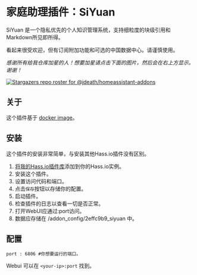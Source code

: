 # 家庭助理插件：SiYuan

SiYuan 是一个隐私优先的个人知识管理系统，支持细粒度的块级引用和Markdown所见即所得。

看起来很受欢迎，但有订阅附加功能和可选的中国数据中心。请谨慎使用。

_感谢所有给我仓库加星的人！想要加星请点击下面的图片，然后会在右上方显示。谢谢！_

[![Stargazers repo roster for @jdeath/homeassistant-addons](https://reporoster.com/stars/jdeath/homeassistant-addons)](https://github.com/jdeath/homeassistant-addons/stargazers)

## 关于

这个插件基于 [docker image](https://github.com/siyuan-note/siyuan)。

## 安装

这个插件的安装非常简单，与安装其他Hass.io插件没有区别。

1. [将我的Hass.io插件库][repository]添加到你的Hass.io实例。
1. 安装这个插件。
1. 设置访问代码和端口。
1. 点击`保存`按钮以存储你的配置。
1. 启动插件。
1. 检查插件的日志以查看一切是否正常。
1. 打开WebUI应通过<your-ip>:port访问。
1. 数据应存储在 /addon_config/2effc9b9_siyuan 中。

## 配置

```
port : 6806 #你想要运行的端口。
```

Webui 可以在 `<your-ip>:port` 找到。

[repository]: https://github.com/jdeath/homeassistant-addons